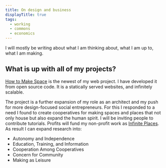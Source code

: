 ```yaml
---
title: On design and business
displayTitle: true
tags:
  - working
  - commons
  - economics
---
```


I will mostly be writing about what I am thinking about, what I am up to, what I am making.

<!-- more -->

## What is up with all of my projects?

[How to Make Space](https://www.howtomake.space) is the newest of my web project. I have developed it from open source code. It is a statically served websites, and infinitely scalable.

The project is a further expansion of my role as an architect and my push for more design-focused social entrepreneurs. For this I responded to a need I found to create cooperatives for making spaces and places that not only house but also expand the human spirit. I will be inviting people to contribute tutorials. Profits will fund my non-profit work as [Infinite Places](https://www.infiniteplaces.org). As result I can expand research into:

- Autonomy and Independence
- Education, Training, and Information
- Cooperation Among Cooperatives
- Concern for Community
- Making as Leisure





